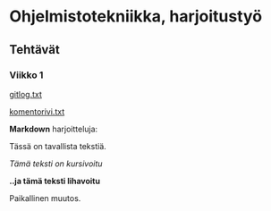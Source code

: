 # Ohjelmistotekniikka, harjoitustyö
## Tehtävät
### Viikko 1

[gitlog.txt](https://github.com/anketola/ot-harjoitustyo/blob/master/laskarit/viikko1/gitlog.txt)

[komentorivi.txt](https://github.com/anketola/ot-harjoitustyo/blob/master/laskarit/viikko1/komentorivi.txt)


**Markdown** harjoitteluja:

Tässä on tavallista tekstiä.

*Tämä teksti on kursivoitu*

**..ja tämä teksti lihavoitu**

Paikallinen muutos.
